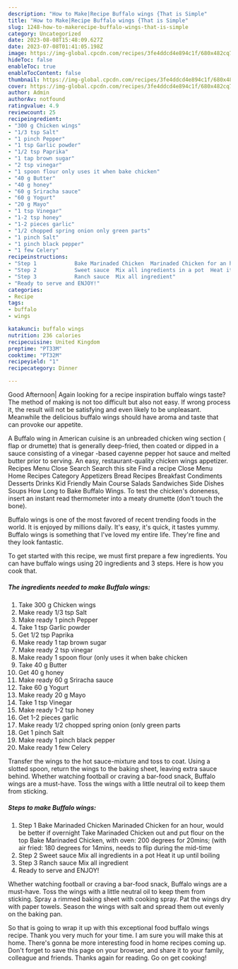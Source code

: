 ```yaml
---
description: "How to Make|Recipe Buffalo wings {That is Simple"
title: "How to Make|Recipe Buffalo wings {That is Simple"
slug: 1248-how-to-makerecipe-buffalo-wings-that-is-simple
category: Uncategorized
date: 2023-08-08T15:48:09.627Z
date: 2023-07-08T01:41:05.198Z
image: https://img-global.cpcdn.com/recipes/3fe4ddcd4e894c1f/680x482cq70/buffalo-wings-recipe-main-photo.jpg
hideToc: false
enableToc: true
enableTocContent: false
thumbnail: https://img-global.cpcdn.com/recipes/3fe4ddcd4e894c1f/680x482cq70/buffalo-wings-recipe-main-photo.jpg
cover: https://img-global.cpcdn.com/recipes/3fe4ddcd4e894c1f/680x482cq70/buffalo-wings-recipe-main-photo.jpg
author: Admin
authorAv: notfound
ratingvalue: 4.9
reviewcount: 25
recipeingredient:
- "300 g Chicken wings"
- "1/3 tsp Salt"
- "1 pinch Pepper"
- "1 tsp Garlic powder"
- "1/2 tsp Paprika"
- "1 tap brown sugar"
- "2 tsp vinegar"
- "1 spoon flour only uses it when bake chicken"
- "40 g Butter"
- "40 g honey"
- "60 g Sriracha sauce"
- "60 g Yogurt"
- "20 g Mayo"
- "1 tsp Vinegar"
- "1-2 tsp honey"
- "1-2 pieces garlic"
- "1/2 chopped spring onion only green parts"
- "1 pinch Salt"
- "1 pinch black pepper"
- "1 few Celery"
recipeinstructions:
- "Step 1            Bake Marinaded Chicken  Marinaded Chicken for an hour, would be better if overnight  Take Marinaded Chicken out and put flour on the top   Bake Marinaded Chicken, with oven: 200 degrees for 20mins;  (with air fried: 180 degrees for 14mins, needs to flip during the mid-time"
- "Step 2            Sweet sauce  Mix all ingredients in a pot  Heat it up until boiling"
- "Step 3            Ranch sauce  Mix all ingredient"
- "Ready to serve and ENJOY!"
categories:
- Recipe
tags:
- buffalo
- wings

katakunci: buffalo wings 
nutrition: 236 calories
recipecuisine: United Kingdom
preptime: "PT33M"
cooktime: "PT32M"
recipeyield: "1"
recipecategory: Dinner

---
```



Good Afternoon| Again looking for a recipe inspiration buffalo wings taste? The method of making is not too difficult but also not easy. If wrong process it, the result will not be satisfying and even likely to be unpleasant. Meanwhile the delicious buffalo wings should have aroma and taste that can provoke our appetite.





A Buffalo wing in American cuisine is an unbreaded chicken wing section ( flap or drumette) that is generally deep-fried, then coated or dipped in a sauce consisting of a vinegar -based cayenne pepper hot sauce and melted butter prior to serving. An easy, restaurant-quality chicken wings appetizer. Recipes Menu Close Search Search this site Find a recipe Close Menu Home Recipes Category Appetizers Bread Recipes Breakfast Condiments Desserts Drinks Kid Friendly Main Course Salads Sandwiches Side Dishes Soups How Long to Bake Buffalo Wings. To test the chicken&#39;s doneness, insert an instant read thermometer into a meaty drumette (don&#39;t touch the bone).

Buffalo wings is one of the most favored of recent trending foods in the world. It is enjoyed by millions daily. It's easy, it's quick, it tastes yummy. Buffalo wings is something that I've loved my entire life. They're fine and they look fantastic.


To get started with this recipe, we must first prepare a few ingredients. You can have buffalo wings using 20 ingredients and 3 steps. Here is how you cook that.

<!--inarticleads1-->

##### The ingredients needed to make Buffalo wings:

1. Take 300 g Chicken wings
1. Make ready 1/3 tsp Salt
1. Make ready 1 pinch Pepper
1. Take 1 tsp Garlic powder
1. Get 1/2 tsp Paprika
1. Make ready 1 tap brown sugar
1. Make ready 2 tsp vinegar
1. Make ready 1 spoon flour (only uses it when bake chicken
1. Take 40 g Butter
1. Get 40 g honey
1. Make ready 60 g Sriracha sauce
1. Take 60 g Yogurt
1. Make ready 20 g Mayo
1. Take 1 tsp Vinegar
1. Make ready 1-2 tsp honey
1. Get 1-2 pieces garlic
1. Make ready 1/2 chopped spring onion (only green parts
1. Get 1 pinch Salt
1. Make ready 1 pinch black pepper
1. Make ready 1 few Celery


Transfer the wings to the hot sauce-mixture and toss to coat. Using a slotted spoon, return the wings to the baking sheet, leaving extra sauce behind. Whether watching football or craving a bar-food snack, Buffalo wings are a must-have. Toss the wings with a little neutral oil to keep them from sticking. 

<!--inarticleads2-->

##### Steps to make Buffalo wings:

1. Step 1            Bake Marinaded Chicken  Marinaded Chicken for an hour, would be better if overnight  Take Marinaded Chicken out and put flour on the top   Bake Marinaded Chicken, with oven: 200 degrees for 20mins;  (with air fried: 180 degrees for 14mins, needs to flip during the mid-time
1. Step 2            Sweet sauce  Mix all ingredients in a pot  Heat it up until boiling
1. Step 3            Ranch sauce  Mix all ingredient
1. Ready to serve and ENJOY!

Whether watching football or craving a bar-food snack, Buffalo wings are a must-have. Toss the wings with a little neutral oil to keep them from sticking. Spray a rimmed baking sheet with cooking spray. Pat the wings dry with paper towels. Season the wings with salt and spread them out evenly on the baking pan. 

So that is going to wrap it up with this exceptional food buffalo wings recipe. Thank you very much for your time. I am sure you will make this at home. There's gonna be more interesting food in home recipes coming up. Don't forget to save this page on your browser, and share it to your family, colleague and friends. Thanks again for reading. Go on get cooking!
